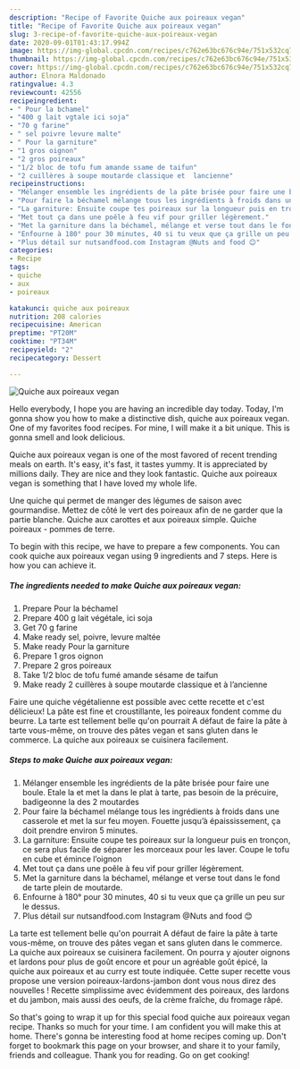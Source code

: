 ```yaml
---
description: "Recipe of Favorite Quiche aux poireaux vegan"
title: "Recipe of Favorite Quiche aux poireaux vegan"
slug: 3-recipe-of-favorite-quiche-aux-poireaux-vegan
date: 2020-09-01T01:43:17.994Z
image: https://img-global.cpcdn.com/recipes/c762e63bc676c94e/751x532cq70/quiche-aux-poireaux-vegan-photo-principale-de-la-recette.jpg
thumbnail: https://img-global.cpcdn.com/recipes/c762e63bc676c94e/751x532cq70/quiche-aux-poireaux-vegan-photo-principale-de-la-recette.jpg
cover: https://img-global.cpcdn.com/recipes/c762e63bc676c94e/751x532cq70/quiche-aux-poireaux-vegan-photo-principale-de-la-recette.jpg
author: Elnora Maldonado
ratingvalue: 4.3
reviewcount: 42556
recipeingredient:
- " Pour la bchamel"
- "400 g lait vgtale ici soja"
- "70 g farine"
- " sel poivre levure malte"
- " Pour la garniture"
- "1 gros oignon"
- "2 gros poireaux"
- "1/2 bloc de tofu fum amande ssame de taifun"
- "2 cuillères à soupe moutarde classique et  lancienne"
recipeinstructions:
- "Mélanger ensemble les ingrédients de la pâte brisée pour faire une boule. Etale la et met la dans le plat à tarte, pas besoin de la précuire, badigeonne la des 2 moutardes"
- "Pour faire la béchamel mélange tous les ingrédients à froids dans une casserole et met la sur feu moyen. Fouette jusqu’à épaississement, ça doit prendre environ 5 minutes."
- "La garniture: Ensuite coupe tes poireaux sur la longueur puis en tronçon, ce sera plus facile de séparer les morceaux pour les laver. Coupe le tofu en cube et émince l’oignon"
- "Met tout ça dans une poêle à feu vif pour griller légèrement."
- "Met la garniture dans la béchamel, mélange et verse tout dans le fond de tarte plein de moutarde."
- "Enfourne à 180° pour 30 minutes, 40 si tu veux que ça grille un peu sur le dessus."
- "Plus détail sur nutsandfood.com Instagram @Nuts and food 😊"
categories:
- Recipe
tags:
- quiche
- aux
- poireaux

katakunci: quiche aux poireaux 
nutrition: 208 calories
recipecuisine: American
preptime: "PT20M"
cooktime: "PT34M"
recipeyield: "2"
recipecategory: Dessert

---
```



![Quiche aux poireaux vegan](https://img-global.cpcdn.com/recipes/c762e63bc676c94e/751x532cq70/quiche-aux-poireaux-vegan-photo-principale-de-la-recette.jpg)

Hello everybody, I hope you are having an incredible day today. Today, I'm gonna show you how to make a distinctive dish, quiche aux poireaux vegan. One of my favorites food recipes. For mine, I will make it a bit unique. This is gonna smell and look delicious.

Quiche aux poireaux vegan is one of the most favored of recent trending meals on earth. It's easy, it's fast, it tastes yummy. It is appreciated by millions daily. They are nice and they look fantastic. Quiche aux poireaux vegan is something that I have loved my whole life.

Une quiche qui permet de manger des légumes de saison avec gourmandise. Mettez de côté le vert des poireaux afin de ne garder que la partie blanche. Quiche aux carottes et aux poireaux simple. Quiche poireaux - pommes de terre.


To begin with this recipe, we have to prepare a few components. You can cook quiche aux poireaux vegan using 9 ingredients and 7 steps. Here is how you can achieve it.

<!--inarticleads1-->

##### The ingredients needed to make Quiche aux poireaux vegan:

1. Prepare  Pour la béchamel
1. Prepare 400 g lait végétale, ici soja
1. Get 70 g farine
1. Make ready  sel, poivre, levure maltée
1. Make ready  Pour la garniture
1. Prepare 1 gros oignon
1. Prepare 2 gros poireaux
1. Take 1/2 bloc de tofu fumé amande sésame de taifun
1. Make ready 2 cuillères à soupe moutarde classique et à l’ancienne


Faire une quiche végétalienne est possible avec cette recette et c&#39;est délicieux! La pâte est fine et croustillante, les poireaux fondent comme du beurre. La tarte est tellement belle qu&#39;on pourrait A défaut de faire la pâte à tarte vous-même, on trouve des pâtes vegan et sans gluten dans le commerce. La quiche aux poireaux se cuisinera facilement. 

<!--inarticleads2-->

##### Steps to make Quiche aux poireaux vegan:

1. Mélanger ensemble les ingrédients de la pâte brisée pour faire une boule. Etale la et met la dans le plat à tarte, pas besoin de la précuire, badigeonne la des 2 moutardes
1. Pour faire la béchamel mélange tous les ingrédients à froids dans une casserole et met la sur feu moyen. Fouette jusqu’à épaississement, ça doit prendre environ 5 minutes.
1. La garniture: Ensuite coupe tes poireaux sur la longueur puis en tronçon, ce sera plus facile de séparer les morceaux pour les laver. Coupe le tofu en cube et émince l’oignon
1. Met tout ça dans une poêle à feu vif pour griller légèrement.
1. Met la garniture dans la béchamel, mélange et verse tout dans le fond de tarte plein de moutarde.
1. Enfourne à 180° pour 30 minutes, 40 si tu veux que ça grille un peu sur le dessus.
1. Plus détail sur nutsandfood.com Instagram @Nuts and food 😊


La tarte est tellement belle qu&#39;on pourrait A défaut de faire la pâte à tarte vous-même, on trouve des pâtes vegan et sans gluten dans le commerce. La quiche aux poireaux se cuisinera facilement. On pourra y ajouter oignons et lardons pour plus de goût encore et pour un agréable goût épicé, la quiche aux poireaux et au curry est toute indiquée. Cette super recette vous propose une version poireaux-lardons-jambon dont vous nous direz des nouvelles ! Recette simplissime avec évidemment des poireaux, des lardons et du jambon, mais aussi des oeufs, de la crème fraîche, du fromage râpé. 

So that's going to wrap it up for this special food quiche aux poireaux vegan recipe. Thanks so much for your time. I am confident you will make this at home. There's gonna be interesting food at home recipes coming up. Don't forget to bookmark this page on your browser, and share it to your family, friends and colleague. Thank you for reading. Go on get cooking!
